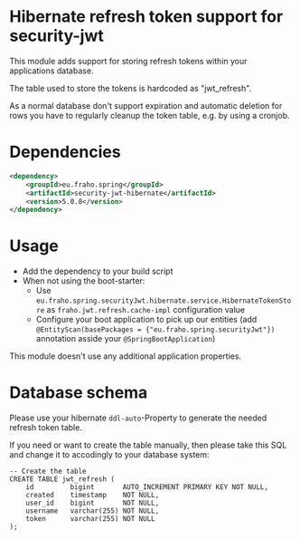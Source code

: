 # Hibernate refresh token support for security-jwt

This module adds support for storing refresh tokens within
your applications database.

The table used to store the tokens is hardcoded as "jwt_refresh".

As a normal database don't support expiration and automatic deletion
for rows you have to regularly cleanup the token table, e.g. by using a cronjob.

# Dependencies
```xml
<dependency>
    <groupId>eu.fraho.spring</groupId>
    <artifactId>security-jwt-hibernate</artifactId>
    <version>5.0.8</version>
</dependency>
```

# Usage
* Add the dependency to your build script
* When not using the boot-starter:
  * Use ```eu.fraho.spring.securityJwt.hibernate.service.HibernateTokenStore``` as ```fraho.jwt.refresh.cache-impl``` configuration value
  * Configure your boot application to pick up our entities (add ```@EntityScan(basePackages = {"eu.fraho.spring.securityJwt"})``` annotation asside your ```@SpringBootApplication```)

This module doesn't use any additional application properties.

# Database schema
Please use your hibernate ```ddl-auto```-Property to generate the needed refresh token table.

If you need or want to create the table manually, then please take this SQL and change it to accodingly to your database system:
```mysql
-- Create the table
CREATE TABLE jwt_refresh (
    id         bigint       AUTO_INCREMENT PRIMARY KEY NOT NULL,
    created    timestamp    NOT NULL,
    user_id    bigint       NOT NULL,
    username   varchar(255) NOT NULL,
    token      varchar(255) NOT NULL
);
```
